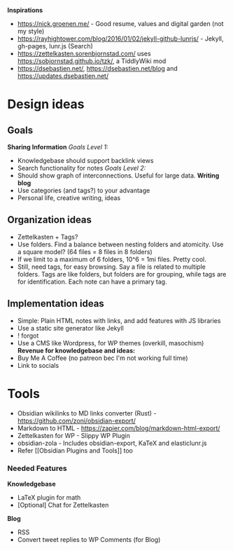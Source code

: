 **Inspirations**
- https://nick.groenen.me/ - Good resume, values and digital garden (not my style)
- https://rayhightower.com/blog/2016/01/02/jekyll-github-lunrjs/ - Jekyll, gh-pages, lunr.js (Search)
 - https://zettelkasten.sorenbjornstad.com/ uses https://sobjornstad.github.io/tzk/, a TiddlyWiki mod
 - https://dsebastien.net/, https://dsebastien.net/blog and https://updates.dsebastien.net/
# Design ideas
## Goals
**Sharing Information**
*Goals Level 1:*
- Knowledgebase should support backlink views
- Search functionality for notes
*Goals Level 2:*
- Should show graph of interconnections. Useful for large data.
**Writing blog**
- Use categories (and tags?) to your advantage
- Personal life, creative writing, ideas

## Organization ideas
- Zettelkasten + Tags?
- Use folders. Find a balance between nesting folders and atomicity. Use a square model? (64 files = 8 files in 8 folders)
- If we limit to a maximum of 6 folders, 10^6 = 1mi files. Pretty cool.
- Still, need tags, for easy browsing. Say a file is related to multiple folders. Tags are like folders, but folders are for grouping, while tags are for identification. Each note can have a primary tag.

## Implementation ideas
- Simple: Plain HTML notes with links, and add features with JS libraries
- Use a static site generator like Jekyll
- ! forgot
- Use a CMS like Wordpress, for WP themes (overkill, masochism)
**Revenue for knowledgebase and ideas:**
- Buy Me A Coffee (no patreon bec I'm not working full time)
- Link to socials

# Tools
- Obsidian wikilinks to MD links converter (Rust) - https://github.com/zoni/obsidian-export/
- Markdown to HTML - https://zapier.com/blog/markdown-html-export/
- Zettelkasten for WP - Slippy WP Plugin
- obsidian-zola - Includes obsidian-export, KaTeX and elasticlunr.js
- Refer [[Obsidian Plugins and Tools]] too

### Needed Features

**Knowledgebase**
- LaTeX plugin for math
- [Optional] Chat for Zettelkasten

**Blog**
- RSS
- Convert tweet replies to WP Comments (for Blog)